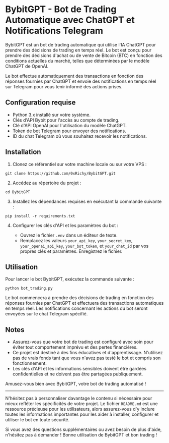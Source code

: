 # BybitGPT - Bot de Trading Automatique avec ChatGPT et Notifications Telegram

BybitGPT est un bot de trading automatique qui utilise l'IA ChatGPT pour prendre des décisions de trading en temps réel. Le bot est conçu pour prendre des décisions d'achat ou de vente de Bitcoin (BTC) en fonction des conditions actuelles du marché, telles que déterminées par le modèle ChatGPT de OpenAI.

Le bot effectue automatiquement des transactions en fonction des réponses fournies par ChatGPT et envoie des notifications en temps réel sur Telegram pour vous tenir informé des actions prises.

## Configuration requise

- Python 3.x installé sur votre système.
- Clés d'API Bybit pour l'accès au compte de trading.
- Clé d'API OpenAI pour l'utilisation du modèle ChatGPT.
- Token de bot Telegram pour envoyer des notifications.
- ID du chat Telegram où vous souhaitez recevoir les notifications.

## Installation

1. Clonez ce référentiel sur votre machine locale ou sur votre VPS :

```
git clone https://github.com/0xRichy/BybitGPT.git
```

2. Accédez au répertoire du projet :

```
cd BybitGPT
```

3. Installez les dépendances requises en exécutant la commande suivante :

```
pip install -r requirements.txt
```

4. Configurer les clés d'API et les paramètres du bot :

   - Ouvrez le fichier `.env` dans un éditeur de texte.
   - Remplacez les valeurs `your_api_key`, `your_secret_key`, `your_openai_api_key`, `your_bot_token`, et `your_chat_id` par vos propres clés et paramètres. Enregistrez le fichier.

## Utilisation

Pour lancer le bot BybitGPT, exécutez la commande suivante :

```
python bot_trading.py
```

Le bot commencera à prendre des décisions de trading en fonction des réponses fournies par ChatGPT et effectuera des transactions automatiques en temps réel. Les notifications concernant les actions du bot seront envoyées sur le chat Telegram spécifié.

## Notes

- Assurez-vous que votre bot de trading est configuré avec soin pour éviter tout comportement imprévu et des pertes financières.
- Ce projet est destiné à des fins éducatives et d'apprentissage. N'utilisez pas de vrais fonds tant que vous n'avez pas testé le bot et compris son fonctionnement.
- Les clés d'API et les informations sensibles doivent être gardées confidentielles et ne doivent pas être partagées publiquement.

Amusez-vous bien avec BybitGPT, votre bot de trading automatisé !

---

N'hésitez pas à personnaliser davantage le contenu si nécessaire pour mieux refléter les spécificités de votre projet. Le fichier `README.md` est une ressource précieuse pour les utilisateurs, alors assurez-vous d'y inclure toutes les informations importantes pour les aider à installer, configurer et utiliser le bot en toute sécurité.

Si vous avez des questions supplémentaires ou avez besoin de plus d'aide, n'hésitez pas à demander ! Bonne utilisation de BybitGPT et bon trading !
